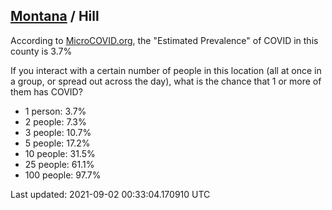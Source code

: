 
## [Montana](/united-states/montana) / Hill

According to [MicroCOVID.org](http://microcovid.org),
the "Estimated Prevalence" of COVID in this county is 3.7%

If you interact with a certain number of people in this location
(all at once in a group, or spread out across the day), what is the chance that
1 or more of them has COVID?

- 1 person: 3.7%
- 2 people: 7.3%
- 3 people: 10.7%
- 5 people: 17.2%
- 10 people: 31.5%
- 25 people: 61.1%
- 100 people: 97.7%

Last updated: 2021-09-02 00:33:04.170910 UTC
